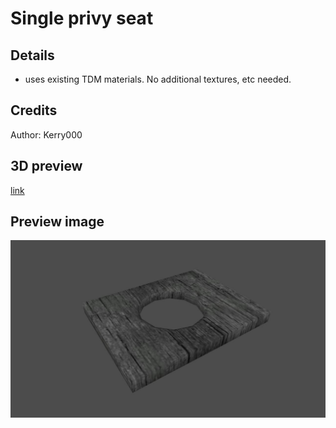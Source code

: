 # Single privy seat

## Details
- uses existing TDM materials.  No additional textures, etc needed.

## Credits
Author: Kerry000

## 3D preview
[link](privy_seat_single.stl)

## Preview image
![alt text](privy_seat_single_ex.jpg "seat")